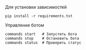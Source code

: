 Для установки зависимостей
```
pip install -r requirements.txt
```

Управление ботом
```
commands start   # Запустить бота
commands stop    # Остановить бота
commands status  # Проверить статус
```